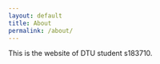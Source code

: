 ```yaml
---
layout: default
title: About
permalink: /about/
---
```


This is the website of DTU student s183710.


